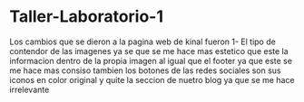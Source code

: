 # Taller-Laboratorio-1
Los cambios que se dieron a la pagina web de kinal fueron
1- El tipo de contendor de las imagenes ya se que se me hace mas estetico que este la informacion dentro de la propia imagen al igual que el footer ya que este se me hace mas consiso tambien los botones de las redes sociales son sus iconos en color original y quite la seccion de nuetro blog ya que se me hace irrelevante 